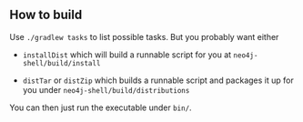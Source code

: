 ## How to build

Use `./gradlew tasks` to list possible tasks. But you probably want either

*  `installDist`
   which will build a runnable script for you at `neo4j-shell/build/install`

* `distTar` or `distZip`
   which builds a runnable script and packages it up for you under `neo4j-shell/build/distributions`

You can then just run the executable under `bin/`.
